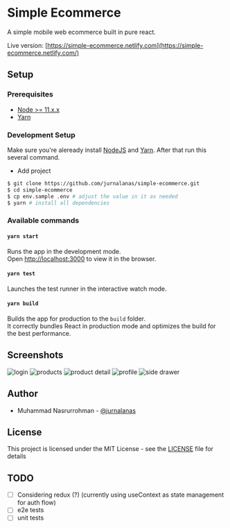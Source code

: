 # Simple Ecommerce

A simple mobile web ecommerce built in pure react.

Live version: [https://simple-ecommerce.netlify.com](https://simple-ecommerce.netlify.com/)

## Setup

### Prerequisites

- [Node >= 11.x.x](https://nodejs.org/en/)
- [Yarn](https://yarnpkg.com/en/)

### Development Setup

Make sure you're aleready install [NodeJS](https://nodejs.org/en/) and [Yarn](https://yarnpkg.com/en/). After that run this several command.

- Add project

```bash
$ git clone https://github.com/jurnalanas/simple-ecommerce.git
$ cd simple-ecommerce
$ cp env.sample .env # adjust the value in it as needed
$ yarn # install all dependencies
```

### Available commands

#### `yarn start`

Runs the app in the development mode.<br />
Open [http://localhost:3000](http://localhost:3000) to view it in the browser.

#### `yarn test`

Launches the test runner in the interactive watch mode.<br />

#### `yarn build`

Builds the app for production to the `build` folder.<br />
It correctly bundles React in production mode and optimizes the build for the best performance.


## Screenshots

![login](/screenshots/login.png)
![products](/screenshots/products.png)
![product detail](/screenshots/product-detail.png)
![profile](/screenshots/profile.png)
![side drawer](/screenshots/search-drawer.png)


## Author
- Muhammad Nasrurrohman - [@jurnalanas](https://github.com/jurnalanas)

## License
This project is licensed under the MIT License - see the [LICENSE](/LICENSE) file for details

## TODO

- [ ] Considering redux (?) (currently using useContext as state management for auth flow)
- [ ] e2e tests
- [ ] unit tests
